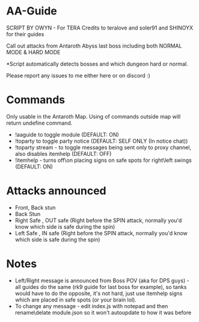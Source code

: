 # AA-Guide

SCRIPT BY OWYN - For TERA
Credits to teralove and soler91 and SHINOYX for their guides

Call out attacks from Antaroth Abyss last boss including both NORMAL MODE & HARD MODE

*Script automatically detects bosses and which dungeon hard or normal.

Please report any issues to me either here or on discord :)

# Commands 
Only usable in the Antaroth Map. Using of commands outside map will return undefine command.
- !aaguide to toggle module (DEFAULT: ON)
- !toparty to toggle party notice (DEFAULT: SELF ONLY (In notice chat))
- !toparty stream - to toggle messages being sent only to proxy channel, also disables itemhelp (DEFAULT: OFF)
- !itemhelp - turns off\on placing signs on safe spots for right\left swings (DEFAULT: ON)

# Attacks announced
- Front, Back stun
- Back Stun
- Right Safe , OUT safe (Right before the SPIN attack, normally you'd know which side is safe during the spin)
- Left Safe , IN safe (Right before the SPIN attack, normally you'd know which side is safe during the spin)

# Notes
- Left/Right message is announced from Boss POV (aka for DPS guys) - all guides do the same (rk9 guide for last boss for example), so tanks would have to do the opposite, it's not hard, just use itemhelp signs which are placed in safe spots (or your brain lol).
- To change any message - edit index.js with notepad and then rename\delate module.json so it won't autoupdate to how it was before
